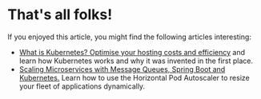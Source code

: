 # That's all folks!

If you enjoyed this article, you might find the following articles interesting:

- [What is Kubernetes? Optimise your hosting costs and efficiency](/blog/what-is-kubernetes) and learn how Kubernetes works and why it was invented in the first place.
- [Scaling Microservices with Message Queues, Spring Boot and Kubernetes.](/blog/scaling-spring-boot-microservices) Learn how to use the Horizontal Pod Autoscaler to resize your fleet of applications dynamically.
